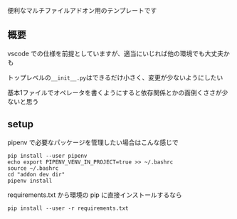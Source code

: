便利なマルチファイルアドオン用のテンプレートです

## 概要

vscode での仕様を前提としていますが、適当にいじれば他の環境でも大丈夫かも

トップレベルの`__init__.py`はできるだけ小さく、変更が少ないようにしたい

基本1ファイルでオペレータを書くようにすると依存関係とかの面倒くささが少ないと思う

## setup

pipenv で必要なパッケージを管理したい場合はこんな感じで

```
pip install --user pipenv
echo export PIPENV_VENV_IN_PROJECT=true >> ~/.bashrc
source ~/.bashrc
cd "addon dev dir"
pipenv install
```

requirements.txt から環境の pip に直接インストールするなら

```
pip install --user -r requirements.txt
```
